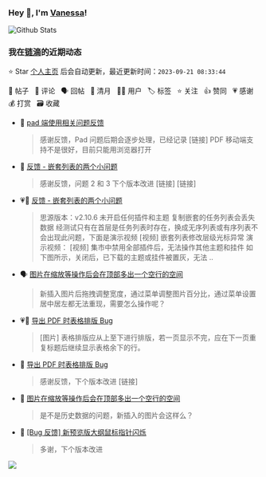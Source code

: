 ### Hey 👋, I'm [Vanessa](http://vanessa.b3log.org/)!

![Github Stats](https://github-readme-stats.vercel.app/api?username=Vanessa219&show_icons=true)

<!--events start -->

### 我在[链滴](https://ld246.com)的近期动态

⭐️ Star [个人主页](https://github.com/Vanessa219/Vanessa219) 后会自动更新，最近更新时间：`2023-09-21 08:33:44`

📝 帖子 &nbsp; 💬 评论 &nbsp; 🗣 回帖 &nbsp; 🌙 清月 &nbsp; 👨‍💻 用户 &nbsp; 🏷️ 标签 &nbsp; ⭐️ 关注 &nbsp; 👍 赞同 &nbsp; 💗 感谢 &nbsp; 💰 打赏 &nbsp; 🗃 收藏

* 💬 [pad 端使用相关问题反馈](https://ld246.com/article/1695192581429/comment/1695201160866#comments)

  > 感谢反馈，Pad 问题后期会逐步处理，已经记录 [链接] PDF 移动端支持不是很好，目前只能用浏览器打开
* 💬 [反馈 - 嵌套列表的两个小问题](https://ld246.com/article/1695191956191/comment/1695198752765#comments)

  > 感谢反馈，问题 2 和 3 下个版本改进 [链接] [链接]
* 💗📝 [反馈 - 嵌套列表的两个小问题](https://ld246.com/article/1695191956191)

  > 思源版本：v2.10.6 未开启任何插件和主题 复制嵌套的任务列表会丢失数据 经测试只有在首层是任务列表时存在，换成无序列表或有序列表不会出现此问题，下面是演示视频 [视频] 嵌套列表修改层级光标异常 演示视频： [视频] 集市中禁用全部插件后，无法操作其他主题和挂件 如下图所示，关闭后，已下载的主题或挂件被置灰，无法 ..
* 🗣 [图片在缩放等操作后会在顶部多出一个空行的空间](https://ld246.com/article/1695116415931/comment/1695175317300#comments)

  > 新插入图片后拖拽调整宽度，通过菜单调整图片百分比，通过菜单设置居中居左都无法重现，需要怎么操作呢？
* 💗📝 [导出 PDF 时表格排版 Bug](https://ld246.com/article/1695181370421)

  > [图片] 表格排版应从上至下进行排版，若一页显示不完，应在下一页重复标题后继续显示表格余下的行。
* 💬 [导出 PDF 时表格排版 Bug](https://ld246.com/article/1695181370421/comment/1695198110252#comments)

  > 感谢反馈，下个版本改进 [链接]
* 💬 [图片在缩放等操作后会在顶部多出一个空行的空间](https://ld246.com/article/1695116415931/comment/1695174412749#comments)

  > 是不是历史数据的问题，新插入的图片会这样么？
* 💬 [[Bug 反馈] 新预览版大纲鼠标指针闪烁](https://ld246.com/article/1695087852446/comment/1695091864843#comments)

  > 多谢，下个版本改进


<!--events end -->

<a title="Hits" target="_blank" href="https://github.com/Vanessa219/Vanessa219"><img src="https://hits.b3log.org/Vanessa219/Vanessa219.svg"></a>
